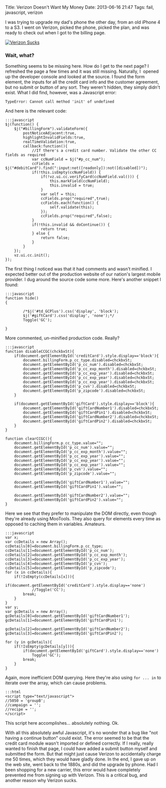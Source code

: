 Title: Verizon Doesn't Want My Money
Date: 2013-06-16 21:47
Tags: fail, javascript, verizon

I was trying to upgrade my dad's phone the other day, from an old iPhone 4 to a S3. I went on Verizon, picked the phone, picked the plan, and was ready to check out when I got to the billing page.

[![Verizon Sucks]({filename}/images/verizon1.png)]({filename}/images/verizon1.png)

### Wait, what?

Something seems to be missing here. How do I get to the next page? I refreshed the page a few times and it was still missing. Naturally, I  opened up the developer console and looked at the source. I found the form element, the inputs for all the credit card info and the customer agreement, but no submit or button of any sort. They weren't hidden, they simply didn't exist. What I did find, however, was a Javascript error:

    TypeError: Cannot call method 'init' of undefined

And here is the relevant code:

    :::javascript
    $j(function() {
        $j("#billingForm").validateForm({
            postNoticeAdjacent:true,
            highlightInvalidFields:true,
            realTimeValidation:true,
            callback:function(){
                //If there's a credit card number. Validate the other CC fields as required
                var ccNumField = $j("#p_cc_num");
                ccFields = $j("#debitCard").find(":input:not([readonly]):not([disabled])");
                if(!this.isEmpty(ccNumField)) {
                    if(!vz.ui.cc.verifyCard(ccNumField.val())) {
                        this.markField(ccNumField);
                        this.invalid = true;
                    }
                    var self = this;
                    ccFields.prop("required",true);
                    ccFields.each(function() {
                        self.validate(this);
                    });
                    ccFields.prop("required",false);
                }
                if(!this.invalid && doContinue()) {
                    return true;
                } else {
                    return false;
                }
            }
        });
        vz.ui.cc.init();
    });

The first thing I noticed was that it had comments and wasn't minified. I expected better out of the production website of our nation's largest mobile provider. I dug around the source code some more. Here's another snippet I found:

    :::javascript
    function hide()
    {
     
            /*$j('#td_GCPlus').css('display', 'block');
            $j('#giftCard').css('display', 'none');*/
            Toggle('GC');
     
    }

More commented, un-minified production code. Really?

    :::javascript
    function disableCCGC(chckbxSt){
        if(document.getElementById('creditCard').style.display=='block'){
            document.billingForm.p_cc_type.disabled=chckbxSt;
            document.getElementById('p_cc_num').disabled=chckbxSt;
            document.getElementById('p_cc_exp_month').disabled=chckbxSt;
            document.getElementById('p_cc_exp_year').disabled=chckbxSt;
            document.getElementById('p_cc_exp_year').disabled=chckbxSt;
            document.getElementById('p_cc_exp_year').disabled=chckbxSt;
            document.getElementById('p_cvn').disabled=chckbxSt;
            document.getElementById('p_zipcode').disabled=chckbxSt;
        }
     
        if(document.getElementById('giftCard').style.display=='block'){
            document.getElementById('giftCardNumber1').disabled=chckbxSt;
            document.getElementById('giftCardPin1').disabled=chckbxSt;
            document.getElementById('giftCardNumber2').disabled=chckbxSt;
            document.getElementById('giftCardPin2').disabled=chckbxSt;
        }
    }
     
    function clearCCGC(){
        document.billingForm.p_cc_type.value="";
        document.getElementById('p_cc_num').value="";
        document.getElementById('p_cc_exp_month').value="";
        document.getElementById('p_cc_exp_year').value="";
        document.getElementById('p_cc_exp_year').value="";
        document.getElementById('p_cc_exp_year').value="";
        document.getElementById('p_cvn').value="";
        document.getElementById('p_zipcode').value="";
     
        document.getElementById('giftCardNumber1').value="";
        document.getElementById('giftCardPin1').value="";
     
        document.getElementById('giftCardNumber2').value="";
        document.getElementById('giftCardPin2').value="";
    }

Here we see that they prefer to manipulate the DOM directly, even though they're already using MooTools. They also query for elements every time as opposed to caching them in variables. Amateurs.

    :::javascript
    var x;
    var ccDetails = new Array();
    ccDetails[0]=document.billingForm.p_cc_type;
    ccDetails[1]=document.getElementById('p_cc_num');
    ccDetails[2]=document.getElementById('p_cc_exp_month');
    ccDetails[3]=document.getElementById('p_cc_exp_year');
    ccDetails[4]=document.getElementById('p_cvn');
    ccDetails[5]=document.getElementById('p_zipcode');
    for (x in ccDetails){
        if(!IsEmpty(ccDetails[x])){
            if(document.getElementById('creditCard').style.display=='none')
                //Toggle('CC');
            break;
        }
    }
    var y;
    var gcDetails = new Array();
    gcDetails[0]=document.getElementById('giftCardNumber1');
    gcDetails[1]=document.getElementById('giftCardPin1');
     
    gcDetails[2]=document.getElementById('giftCardNumber2');
    gcDetails[3]=document.getElementById('giftCardPin2');
     
    for (y in gcDetails){
        if(!IsEmpty(gcDetails[y])){
            if(document.getElementById('giftCard').style.display=='none')
                Toggle('GC');
            break;
        }
    }

Again, more inefficient DOM querying. Here they're also using `for ... in` to iterate over the array, which can cause problems.

    :::html
    <script type="text/javascript">
    //5050 = 'groupB';
    //campaign = '';
    //recipe = '';
    </script>

This script here accomplishes... absolutely nothing. Ok.

With all this absolutely awful Javascript, it's no wonder that a bug like "not having a continue button" could exist. The error seemed to be that the credit card module wasn't imported or defined correctly. If I really, really wanted to finish that page, I could have added a submit button myself and submitted the form. But that might just cause Verizon to accidentally charge me 50 times, which they would have gladly done. In the end, I gave up on the web site, went back to the 1880s, and did the upgrade by phone. Had I been shopping for a new carrier, this error would have completely prevented me from signing up with Verizon. This is a critical bug, and another reason why Verizon sucks.
